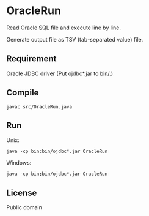 # OracleRun

Read Oracle SQL file and execute line by line.

Generate output file as TSV (tab-separated value) file.

## Requirement
Oracle JDBC driver (Put ojdbc*.jar to bin/.)

## Compile
```
javac src/OracleRun.java
```

## Run
Unix:
```
java -cp bin:bin/ojdbc*.jar OracleRun
```

Windows:
```
java -cp bin;bin/ojdbc*.jar OracleRun
```

## License
Public domain
